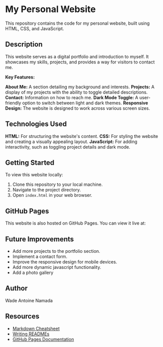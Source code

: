 # My Personal Website

This repository contains the code for my personal website, built using HTML, CSS, and JavaScript.

## Description

This website serves as a digital portfolio and introduction to myself. It showcases my skills, projects, and provides a way for visitors to contact me.

**Key Features:**

 **About Me:** A section detailing my background and interests.
 **Projects:** A display of my projects with the ability to toggle detailed descriptions.
 **Contact:** Information on how to reach me.
 **Dark Mode Toggle:** A user-friendly option to switch between light and dark themes.
 **Responsive Design:** The website is designed to work across various screen sizes.

## Technologies Used

 **HTML:** For structuring the website's content.
 **CSS:** For styling the website and creating a visually appealing layout.
 **JavaScript:** For adding interactivity, such as toggling project details and dark mode.

## Getting Started

To view this website locally:

1.  Clone this repository to your local machine.
2.  Navigate to the project directory.
3.  Open `index.html` in your web browser.

## GitHub Pages

This website is also hosted on GitHub Pages. You can view it live at:


## Future Improvements

* Add more projects to the portfolio section.
* Implement a contact form.
* Improve the responsive design for mobile devices.
* Add more dynamic javascript functionality.
* Add a photo gallery

## Author

Wade Antoine Namada

## Resources

* [Markdown Cheatsheet](https://www.markdownguide.org/cheat-sheet/)
* [Writing READMEs](https://www.freecodecamp.org/news/how-to-write-a-good-readme-file/)
* [GitHub Pages Documentation](https://pages.github.com/)